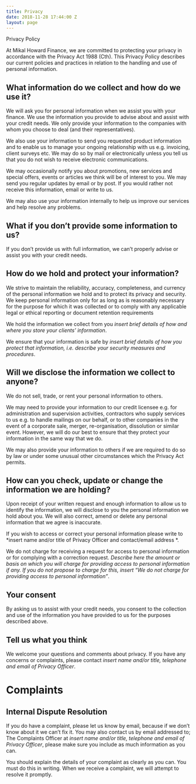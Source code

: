 ```yaml
---
title: Privacy
date: 2018-11-28 17:44:00 Z
layout: page
---
```


Privacy Policy

At Mikal Howard Finance, we are committed to protecting your privacy in accordance with the Privacy Act 1988 (Cth). This Privacy Policy describes our current policies and practices in relation to the handling and use of personal information.

## What information do we collect and how do we use it?

We will ask you for personal information when we assist you with your finance. We use the information you provide to advise about and assist with your credit needs. We only provide your information to the companies with whom you choose to deal (and their representatives).

We also use your information to send you requested product information and to enable us to manage your ongoing relationship with us e.g. invoicing, client surveys etc. We may do so by mail or electronically unless you tell us that you do not wish to receive electronic communications.

We may occasionally notify you about promotions, new services and special offers, events or articles we think will be of interest to you. We may send you regular updates by email or by post. If you would rather not receive this information, email or write to us.

We may also use your information internally to help us improve our services and help resolve any problems.

## What if you don’t provide some information to us?

If you don’t provide us with full information, we can’t properly advise or assist you with your credit needs.

## How do we hold and protect your information?

We strive to maintain the reliability, accuracy, completeness, and currency of the personal information we hold and to protect its privacy and security. We keep personal information only for as long as is reasonably necessary for the purpose for which it was collected or to comply with any applicable legal or ethical reporting or document retention requirements

We hold the information we collect from you *insert brief details of how and where you store your clients’ information*.

We ensure that your information is safe by *insert brief details of how you protect that information, i.e. describe your security measures and procedures*.

## Will we disclose the information we collect to anyone?

We do not sell, trade, or rent your personal information to others.

We may need to provide your information to our credit licensee e.g. for administration and supervision activities, contractors who supply services to us e.g. to handle mailings on our behalf, or to other companies in the event of a corporate sale, merger, re-organisation, dissolution or similar event. However, we will do our best to ensure that they protect your information in the same way that we do.

We may also provide your information to others if we are required to do so by law or under some unusual other circumstances which the Privacy Act permits.

## How can you check, update or change the information we are holding?

Upon receipt of your written request and enough information to allow us to identify the information, we will disclose to you the personal information we hold about you. We will also correct, amend or delete any personal information that we agree is inaccurate.

If you wish to access or correct your personal information please write to *insert name and/or title of Privacy Officer and contact/email address *.

We do not charge for receiving a request for access to personal information or for complying with a correction request. *Describe here the amount or basis on which you will charge for providing access to personal information if any. If you do not propose to charge for this, insert “We do not charge for providing access to personal information”*.

## Your consent

By asking us to assist with your credit needs, you consent to the collection and use of the information you have provided to us for the purposes described above.

## Tell us what you think

We welcome your questions and comments about privacy. If you have any concerns or complaints, please contact *insert name and/or title, telephone and email of Privacy Officer*.

# Complaints

## Internal Dispute Resolution

If you do have a complaint, please let us know by email, because if we don’t know about it we can’t fix it. You may also contact us by email addressed to; The Complaints Officer at *insert name and/or title, telephone and email of Privacy Officer*, please make sure you include as much information as you can.

You should explain the details of your complaint as clearly as you can. You must do this in writing. When we receive a complaint, we will attempt to resolve it promptly.